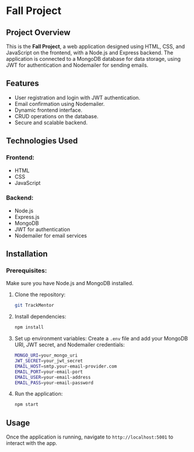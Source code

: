 # Fall Project

## Project Overview
This is the **Fall Project**, a web application designed using HTML, CSS, and JavaScript on the frontend, with a Node.js and Express backend. The application is connected to a MongoDB database for data storage, using JWT for authentication and Nodemailer for sending emails.

## Features
- User registration and login with JWT authentication.
- Email confirmation using Nodemailer.
- Dynamic frontend interface.
- CRUD operations on the database.
- Secure and scalable backend.

## Technologies Used
### Frontend:
- HTML
- CSS
- JavaScript

### Backend:
- Node.js
- Express.js
- MongoDB
- JWT for authentication
- Nodemailer for email services

## Installation

### Prerequisites:
Make sure you have Node.js and MongoDB installed.

1. Clone the repository:
    ```bash
    git TrackMentor
    ```

2. Install dependencies:
    ```bash
    npm install
    ```

3. Set up environment variables:
   Create a `.env` file and add your MongoDB URI, JWT secret, and Nodemailer credentials:
    ```bash
    MONGO_URI=your_mongo_uri
    JWT_SECRET=your_jwt_secret
    EMAIL_HOST=smtp.your-email-provider.com
    EMAIL_PORT=your-email-port
    EMAIL_USER=your-email-address
    EMAIL_PASS=your-email-password
    ```

4. Run the application:
    ```bash
    npm start
    ```

## Usage
Once the application is running, navigate to `http://localhost:5001` to interact with the app.
